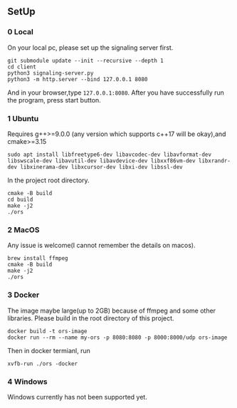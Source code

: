 ## SetUp

### 0 Local
On your local pc, please set up the signaling server first.
```shell
git submodule update --init --recursive --depth 1
cd client
python3 signaling-server.py
python3 -m http.server --bind 127.0.0.1 8080
```
And in your browser,type `127.0.0.1:8080`. After you have successfully run the program, press start button.

### 1 Ubuntu
Requires g++>=9.0.0 (any version which supports c++17 will be okay),and cmake>=3.15
```shell
sudo apt install libfreetype6-dev libavcodec-dev libavformat-dev libswscale-dev libavutil-dev libavdevice-dev libxxf86vm-dev libxrandr-dev libxinerama-dev libxcursor-dev libxi-dev libssl-dev
```

In the project root directory.

```
cmake -B build
cd build
make -j2
./ors
```

### 2 MacOS

Any issue is welcome(I cannot remember the details on macos).
```shell
brew install ffmpeg
cmake -B build
make -j2
./ors
```

### 3 Docker
The image maybe large(up to 2GB) because of ffmpeg and some other libraries. Please build in the root directory of this project.

```shell
docker build -t ors-image
docker run --rm --name my-ors -p 8080:8080 -p 8000:8000/udp ors-image
```
Then in docker termianl, run
```shell
xvfb-run ./ors -docker
```

### 4 Windows
Windows currently has not been supported yet.

